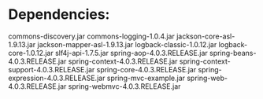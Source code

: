 Dependencies:
=============
commons-discovery.jar
commons-logging-1.0.4.jar
jackson-core-asl-1.9.13.jar
jackson-mapper-asl-1.9.13.jar
logback-classic-1.0.12.jar
logback-core-1.0.12.jar
slf4j-api-1.7.5.jar
spring-aop-4.0.3.RELEASE.jar
spring-beans-4.0.3.RELEASE.jar
spring-context-4.0.3.RELEASE.jar
spring-context-support-4.0.3.RELEASE.jar
spring-core-4.0.3.RELEASE.jar
spring-expression-4.0.3.RELEASE.jar
spring-mvc-example.jar
spring-web-4.0.3.RELEASE.jar
spring-webmvc-4.0.3.RELEASE.jar
